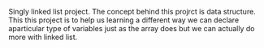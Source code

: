 Singly linked list project. The concept behind this projrct is data structure. This this project is to help us learning a different way we can declare aparticular type of variables just as the array does but we can actually do more with linked list.
